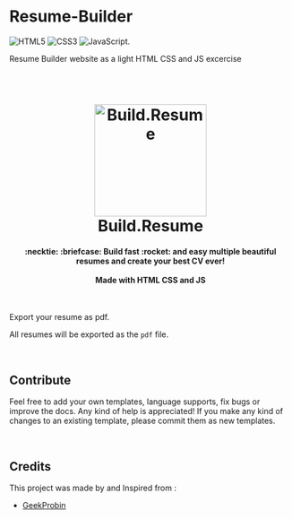 # Resume-Builder
![HTML5](https://img.shields.io/badge/html5-%23E34F26.svg?style=for-the-badge&logo=html5&logoColor=white)
![CSS3](https://img.shields.io/badge/css3-%231572B6.svg?style=for-the-badge&logo=css3&logoColor=white)
![JavaScript](https://img.shields.io/badge/javascript-%23323330.svg?style=for-the-badge&logo=javascript&logoColor=%23F7DF1E).

Resume Builder website as a light HTML CSS and JS excercise 
<h1 align="center">
  <br>
  <a href="https://github.com/notramm/Resume-Builder">
  <img src="/assets/images/curriculum-vitae.png" alt="Build.Resume" width="200"></a>
  <br>
  Build.Resume
  <br>
</h1>

<h4 align="center">
  :necktie: :briefcase: Build fast :rocket: and easy multiple beautiful resumes and create your best CV ever!
  <br><br>
  Made with HTML CSS and JS
</h4>

<br>

Export your resume as pdf.

All resumes will be exported as the `pdf` file.

<br>


## Contribute

Feel free to add your own templates, language supports, fix bugs or improve the docs. Any kind of help is appreciated! If you make any kind of changes to an existing template, please commit them as new templates.

<br>

## Credits

This project was made by and Inspired from :

- <a href="https://www.youtube.com/@geekprobin1456" target="_blank">GeekProbin</a>
